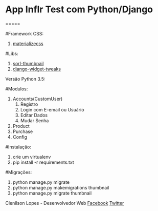 # App Inflr Test com Python/Django
=====

#Framework CSS:
1. [materializecss](http://materializecss.com/)

#Libs:
1. [sorl-thumbnail](http://sorl-thumbnail.readthedocs.io/)
2. [django-widget-tweaks](https://pypi.python.org/pypi/django-widget-tweaks)

Versão Python 3.5:

#Modulos:
1. Accounts(CustomUser)
    1. Registro
    2. Login com E-email ou Usuário
    3. Editar Dados
    4. Mudar Senha
2. Product
3. Purchase
4. Config

#Instalação:
1. crie um virtualenv
2. pip install -r requirements.txt

#Migrações:
1. python manage.py migrate
2. python manage.py makemigrations thumbnail
2. python manage.py migrate thumbnail


Clenilson Lopes - Desenvolvedor Web
[Facebook](http://www.facebook.com/LorimWeb)
[Twitter](http://www.twitter.com/LorimWeb)
